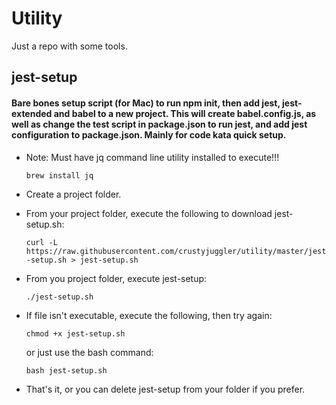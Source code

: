 # Utility

Just a repo with some tools.

## jest-setup
#### Bare bones setup script (for Mac) to run npm init, then add jest, jest-extended and babel to a new project. This will create babel.config.js, as well as change the test script in package.json to run jest, and add jest configuration to package.json. Mainly for code kata quick setup.

- Note: Must have jq command line utility installed to execute!!!

	```brew install jq```
- Create a project folder.
  
- From your project folder, execute the following to download jest-setup.sh:
  
	```curl -L https://raw.githubusercontent.com/crustyjuggler/utility/master/jest-setup.sh > jest-setup.sh```
- From you project folder, execute jest-setup:
  
	```./jest-setup.sh```
- If file isn't executable, execute the following, then try again:

	```chmod +x jest-setup.sh```

	or just use the bash command:

	```bash jest-setup.sh```
- That's it, or you can delete jest-setup from your folder if you prefer.